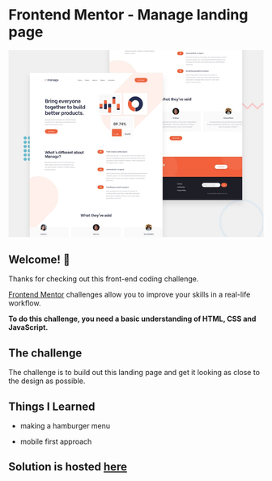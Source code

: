 # Frontend Mentor - Manage landing page

![Design preview for the Manage landing page coding challenge](./design/desktop-preview.jpg)

## Welcome! 👋

Thanks for checking out this front-end coding challenge.

[Frontend Mentor](https://www.frontendmentor.io) challenges allow you to improve your skills in a real-life workflow.

**To do this challenge, you need a basic understanding of HTML, CSS and JavaScript.**

## The challenge

The challenge is to build out this landing page and get it looking as close to the design as possible.

## Things I Learned

- making a hamburger menu

- mobile first approach

  

## Solution is hosted [here](https://fm-challenge2-manage-landing-page.vercel.app/)
